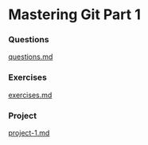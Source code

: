 # Mastering Git Part 1

### Questions

[questions.md](./questions.md)

### Exercises

[exercises.md](exercises.md)

### Project
[project-1.md](./project.md)